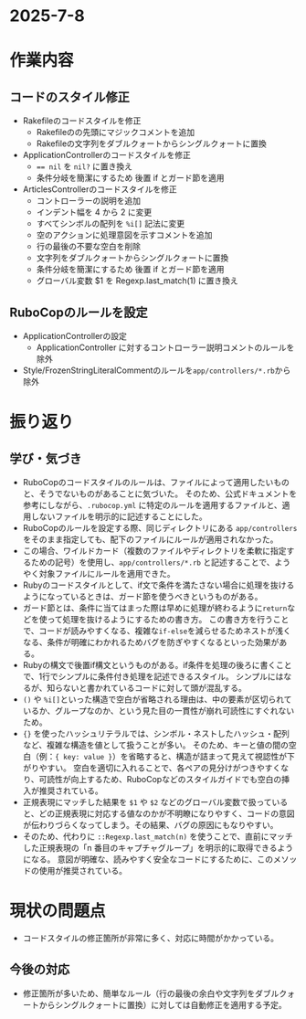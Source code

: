 # 2025-7-8

# 作業内容
## コードのスタイル修正
- Rakefileのコードスタイルを修正
  - Rakefileのの先頭にマジックコメントを追加
  - Rakefileの文字列をダブルクォートからシングルクォートに置換
- ApplicationControllerのコードスタイルを修正
  - `== nil` を `nil?` に置き換え
  - 条件分岐を簡潔にするため 後置 if とガード節を適用
- ArticlesControllerのコードスタイルを修正
  - コントローラーの説明を追加
  - インデント幅を 4 から 2 に変更
  - すべてシンボルの配列を `%i[]` 記法に変更
  - 空のアクションに処理意図を示すコメントを追加
  - 行の最後の不要な空白を削除
  - 文字列をダブルクォートからシングルクォートに置換
  - 条件分岐を簡潔にするため 後置 if とガード節を適用
  - グローバル変数 $1 を Regexp.last_match(1) に置き換え
 
## RuboCopのルールを設定
- ApplicationControllerの設定
  - ApplicationController に対するコントローラー説明コメントのルールを除外
- Style/FrozenStringLiteralCommentのルールを`app/controllers/*.rb`から除外

# 振り返り
## 学び・気づき
- RuboCopのコードスタイルのルールは、ファイルによって適用したいものと、そうでないものがあることに気づいた。
そのため、公式ドキュメントを参考にしながら、`.rubocop.yml` に特定のルールを適用するファイルと、適用しないファイルを明示的に記述することにした。
- RuboCopのルールを設定する際、同じディレクトリにある `app/controllers` をそのまま指定しても、配下のファイルにルールが適用されなかった。
- この場合、ワイルドカード（複数のファイルやディレクトリを柔軟に指定するための記号）を使用し、`app/controllers/*.rb` と記述することで、ようやく対象ファイルにルールを適用できた。
- Rubyのコードスタイルとして、if文で条件を満たさない場合に処理を抜けるようになっているときは、ガード節を使うべきというものがある。
- ガード節とは、条件に当てはまった際は早めに処理が終わるように`return`などを使って処理を抜けるようにするための書き方。
この書き方を行うことで、コードが読みやすくなる、複雑な`if-else`を減らせるためネストが浅くなる、条件が明確にわかれるためバグを防ぎやすくなるといった効果がある。
- Rubyの構文で後置if構文というものがある。if条件を処理の後ろに書くことで、1行でシンプルに条件付き処理を記述できるスタイル。
シンプルにはなるが、知らないと書かれているコードに対して頭が混乱する。
- `()` や `%i[]`といった構造で空白が省略される理由は、中の要素が区切られているか、グループなのか、という見た目の一貫性が崩れ可読性にすぐれないため。
- `{}` を使ったハッシュリテラルでは、シンボル・ネストしたハッシュ・配列など、複雑な構造を値として扱うことが多い。
そのため、キーと値の間の空白（例：`{ key: value }`）を省略すると、構造が詰まって見えて視認性が下がりやすい。
空白を適切に入れることで、各ペアの見分けがつきやすくなり、可読性が向上するため、RuboCopなどのスタイルガイドでも空白の挿入が推奨されている。
- 正規表現にマッチした結果を `$1` や `$2` などのグローバル変数で扱っていると、どの正規表現に対応する値なのかが不明瞭になりやすく、コードの意図が伝わりづらくなってしまう。その結果、バグの原因にもなりやすい。
- そのため、代わりに `::Regexp.last_match(n)` を使うことで、直前にマッチした正規表現の「n 番目のキャプチャグループ」を明示的に取得できるようになる。
意図が明確な、読みやすく安全なコードにするために、このメソッドの使用が推奨されている。

# 現状の問題点
- コードスタイルの修正箇所が非常に多く、対応に時間がかかっている。
## 今後の対応
- 修正箇所が多いため、簡単なルール（行の最後の余白や文字列をダブルクォートからシングルクォートに置換）に対しては自動修正を適用する予定。
